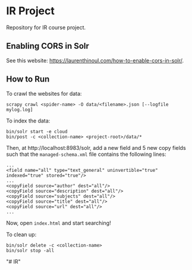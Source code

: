 # IR Project

Repository for IR course project.

## Enabling CORS in Solr

See this website: https://laurenthinoul.com/how-to-enable-cors-in-solr/.

## How to Run

To crawl the websites for data:

```
scrapy crawl <spider-name> -O data/<filename>.json [--logfile mylog.log]
```

To index the data:

```
bin/solr start -e cloud
bin/post -c <collection-name> <project-root>/data/*
```

Then, at http://localhost:8983/solr, add a new field and 5 new copy fields such that the `managed-schema.xml` file contains the following lines:

```
...
<field name="all" type="text_general" uninvertible="true" indexed="true" stored="true"/>
...
<copyField source="author" dest="all"/>
<copyField source="description" dest="all"/>
<copyField source="subjects" dest="all"/>
<copyField source="title" dest="all"/>
<copyField source="url" dest="all"/>
...
```

Now, open `index.html` and start searching!

To clean up:

```
bin/solr delete -c <collection-name>
bin/solr stop -all
```
"# IR" 
